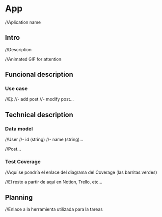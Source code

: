 # App

//Aplication name

## Intro

//Description

//Animated GIF for attention

## Funcional description

### Use case

//Ej:
//- add post
//- modify post...

## Technical description

### Data model

//User
//- id (string)
//- name (string)...

//Post...

### Test Coverage

//Aquí se pondría el enlace del diagrama del Coverage (las barritas verdes)

//El resto a partir de aquí en Notion, Trello, etc...

## Planning

//Enlace a la herramienta utilizada para la tareas